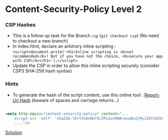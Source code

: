 # Content-Security-Policy Level 2

### CSP Hashes
- This is a follow up task for the Branch `csp` (`git checkout csp`) (No need to checkout a new branch)
- In index.html, declare an arbitrary inline scripting : `<script>document.write('<h1>Inline scripting is <b>not recommended</b>! But if you have not the choice, <b>secure your app with CSP</b></h1>');</script>`
- Update the CSP in order to allow this inline scripting securely (consider CSP3 SHA-256 hash syntax)

### Hints

- To generate the hash of the script content, use this online tool : [Report-Uri Hash](https://report-uri.com/home/hash) (beware of spaces and carriage returns...)

```html

<meta http-equiv="content-security-policy" content="...
    script-src 'self' 'sha256-lK+Y3vDnNUrD/ZPLGsnM6B+euoBxZ/MyiIbY2G5VoPw=';
    ...."/>
```


[Solution](https://github.com/martinakraus/angular-security/tree/csp-hashes-solution)
